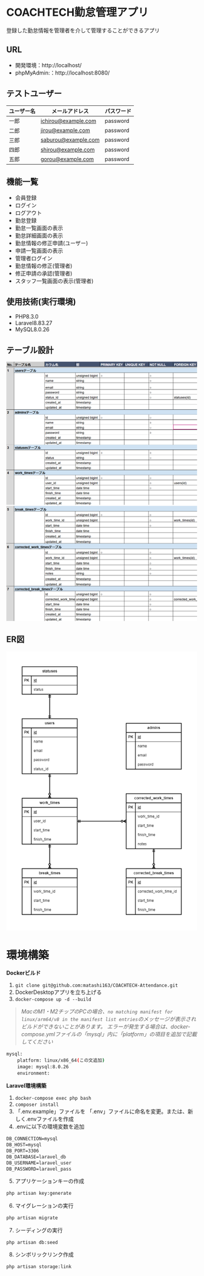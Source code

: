 # COACHTECH勤怠管理アプリ
登録した勤怠情報を管理者を介して管理することができるアプリ

## URL
- 開発環境：http://localhost/
- phpMyAdmin:：http://localhost:8080/

## テストユーザー
| ユーザー名 | メールアドレス | パスワード | 
| ---------- | -------------- | ---------- | 
| 一郎       | ichirou@example.com | password   | 
| 二郎       | jirou@example.com   | password   | 
| 三郎       | saburou@example.com | password   | 
| 四郎       | shirou@example.com  | password   | 
| 五郎       | gorou@example.com   | password   | 

## 機能一覧
- 会員登録
- ログイン
- ログアウト
- 勤怠登録
- 勤怠一覧画面の表示
- 勤怠詳細画面の表示
- 勤怠情報の修正申請(ユーザー)
- 申請一覧画面の表示
- 管理者ログイン
- 勤怠情報の修正(管理者)
- 修正申請の承認(管理者)
- スタッフ一覧画面の表示(管理者)

## 使用技術(実行環境)
- PHP8.3.0
- Laravel8.83.27
- MySQL8.0.26

## テーブル設計
![alt](table1.png)
![alt](table2.png)

## ER図
![alt](er.png)

# 環境構築
**Dockerビルド**
1. `git clone git@github.com:matashi163/COACHTECH-Attendance.git`
2. DockerDesktopアプリを立ち上げる
3. `docker-compose up -d --build`

> *MacのM1・M2チップのPCの場合、`no matching manifest for linux/arm64/v8 in the manifest list entries`のメッセージが表示されビルドができないことがあります。
エラーが発生する場合は、docker-compose.ymlファイルの「mysql」内に「platform」の項目を追加で記載してください*
``` bash
mysql:
    platform: linux/x86_64(この文追加)
    image: mysql:8.0.26
    environment:
```

**Laravel環境構築**
1. `docker-compose exec php bash`
2. `composer install`
3. 「.env.example」ファイルを 「.env」ファイルに命名を変更。または、新しく.envファイルを作成
4. .envに以下の環境変数を追加
``` text
DB_CONNECTION=mysql
DB_HOST=mysql
DB_PORT=3306
DB_DATABASE=laravel_db
DB_USERNAME=laravel_user
DB_PASSWORD=laravel_pass
```
5. アプリケーションキーの作成
``` bash
php artisan key:generate
```

6. マイグレーションの実行
``` bash
php artisan migrate
```

7. シーディングの実行
``` bash
php artisan db:seed
```

8. シンボリックリンク作成
``` bash
php artisan storage:link
```